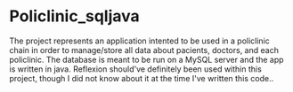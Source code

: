 # Policlinic_sqljava

The project represents an application intented to be used in a policlinic chain in order to manage/store all data about pacients, doctors, and each policlinic. The database is meant to be run on a MySQL server and the app is written in java. Reflexion should've definitely been used within this project, though I did not know about it at the time I've written this code..
